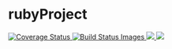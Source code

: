 # rubyProject

<a href='https://coveralls.io/r/seppaleinen/rubyProject'>
	<img src='https://coveralls.io/repos/seppaleinen/rubyProject/badge.svg' alt='Coverage Status' />
</a>
<a href="https://travis-ci.org/seppaleinen/rubyProject">
	<img title="Build Status Images" src="https://travis-ci.org/seppaleinen/rubyProject.svg"/>
</a>
<a href="https://codeclimate.com/github/seppaleinen/rubyProject">
	<img src="https://codeclimate.com/github/seppaleinen/rubyProject/badges/gpa.svg" />
</a>
<a href="https://codeclimate.com/github/seppaleinen/rubyProject/coverage">
	<img src="https://codeclimate.com/github/seppaleinen/rubyProject/badges/coverage.svg" />
</a>